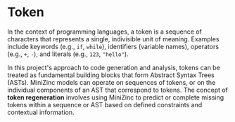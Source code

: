 # Token

In the context of programming languages, a token is a sequence of characters that represents a single, indivisible unit of meaning. Examples include keywords (e.g., `if`, `while`), identifiers (variable names), operators (e.g., `+`, `-`), and literals (e.g., `123`, `"hello"`).

In this project's approach to code generation and analysis, tokens can be treated as fundamental building blocks that form Abstract Syntax Trees (ASTs). MiniZinc models can operate on sequences of tokens, or on the individual components of an AST that correspond to tokens. The concept of **token regeneration** involves using MiniZinc to predict or complete missing tokens within a sequence or AST based on defined constraints and contextual information.